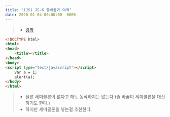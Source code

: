 ```yaml
---
title: "(JS) JS-6 줄바꿈과 여백"
date: 2020-01-04 00:00:00 -0000
---
```


> * [강좌](https://opentutorials.org/course/743/6471)

```html
<!DOCTYPE html>
<html>
<head>
	<title></title>
</head>
<body>
<script type="text/javascript"></script>
	var a = 1;
    alert(a);
</body>
</html>
```

> * 물론 세미콜론이 없다고 해도 동작하지는 않는다.(줄 바꿈이 세미콜론을 대신하기도 한다.)
> * 하지만 세미콜론을 넣는걸 추천한다.